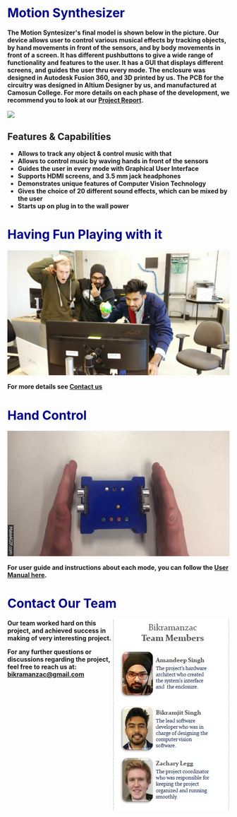 # <b> <font color ="darkblue"> Motion Synthesizer </font>

<b> The Motion Syntesizer's final model is shown below in the picture. Our device allows user to control various musical effects by tracking objects, by hand movements in front of the sensors, and by body movements in front of a screen. It has different pushbuttons to give a wide range of functionality and features to the user. It has a GUI that displays different screens, and guides the user thru every mode. The enclosure was designed in Autodesk Fusion 360, and 3D printed by us. The PCB for the circuitry was designed in Altium Designer by us, and manufactured at Camosun College.
For more details on each phase of the development, we recommend you to look at our [<b> Project Report](https://drive.google.com/open?id=10LbdV46k1radWK_isuUhPYrFqP7wBc3M).
  
<img align="center" src="https://user-images.githubusercontent.com/33526358/33522751-d3f17ed4-d7a8-11e7-8151-aba70f0987b8.jpg">

<h2> Features & Capabilities </h2>

<ul>
    <li>Allows to track any object & control music with that</li>
    <li>Allows to control music by waving hands in front of the sensors</li>
    <li>Guides the user in every mode with Graphical User Interface</li>
    <li>Supports HDMI screens, and 3.5 mm jack headphones</li> 
    <li>Demonstrates unique features of Computer Vision Technology</li> 
    <li>Gives the choice of 20 different sound effects, which can be mixed by the user</li> 
    <li>Starts up on plug in to the wall power</li>
</ul>
      
# <b> <font color ="darkblue">Having Fun Playing with it </font>
![Image](https://github.com/BikramanZac/Motion-Synthesizer-Project-/blob/master/Motion%20Excitement.jpg?raw=true)

For more details see <A href="#Contact">Contact us </A>

# <b> <font color ="darkblue">Hand Control </font>
![Image](https://github.com/BikramanZac/Motion-Synthesizer-Project-/blob/master/Ultra.gif?raw=true)

For user guide and instructions about each mode, you can follow the [User Manual here](https://drive.google.com/open?id=1gXBgiyi0ARCLm3Vch70XfR9w_eZbh8G5).

# <b> <font color ="darkblue"> Contact Our Team </font>
  <a name="Contact"> </a>
<img align="right" src= "https://github.com/BikramanZac/Motion-Synthesizer-Project-/blob/master/team%20.JPG?raw=true">



<b> Our team worked hard on this project, and achieved success in making of very interesting project.
  
<b> For any further questions or discussions regarding the project, feel free to reach us at:
  bikramanzac@gmail.com 
  
  


